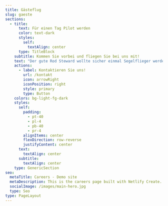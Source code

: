 ```yaml
---
title: Gästeflug
slug: gaeste
sections:
  - title:
      text: Für einen Tag Pilot werden
      color: text-dark
      styles:
        self:
          textAlign: center
      type: TitleBlock
    subtitle: Kommen Sie vorbei und fliegen Sie bei uns mit!
    text: "Der gute Rod Steward wollte sicher einmal Segelflieger werden. Denn was gibt es schöneres, als wie ein Vogel durch die Lüfte zu fliegen. Bei uns können Sie diese einmalige Gefühl an Bord eines unserer Flugzeuge erleben. Wenn Sie dazu mehr wissen wollen, rufen sie uns an: +49 3928 400647. Wenn keiner da ist, besprechen Sie bitte den Anrufbeantworter, oder schreiben uns eine eMail:\_<info@fliegerclub-sbk.de>. Sie haben dabei die freie Auswahl zwischen dem Segelflug oder dem Motorflug.\n\nHier unsere Flugzeuge für Gastflüge:\n\n**Doppelsitziger-Segelflugzeug: TWIN II**\n\n![](http://www.fliegerclub-sbk.de/wp-content/uploads/2014/06/2014_Pfingsten_FCS019-1024x682.jpg)\n\nNatürlich ist der Segelflug mit unserem doppelsitzigen Segelflugzeug erste Wahl, denn nichts ist schöner als durch die Lüfte zu gleiten ohne Motor. Sollte Ihnen das „ohne Motor“ etwas aufstoßen, brauchen Sie sich keine Sorgen zu machen bei uns fliegen Sie immer sicher. Unsere Winde zieht uns auf ca. 300m Höhe zu einem kleinen Rundflug (30,-€). Wahlweise können Sie sich auch mit unserem Schleppflugzeug auf größere Höhe schleppen lassen, der Flug dauert dann natürlich auch ein bischen länger (50,-€), wetterabhängig bis zu einer Dauer von ca. 15 Minuten.\n\n**Doppelsitzer-Motorsegler: Grob G109B**\n\n![](http://www.fliegerclub-sbk.de/wp-content/uploads/2011/07/Mose-2-1024x768.jpg)\n\nUnser\_**Reisemotorsegler**\_ist ein schnelles und bequemes Mittel einmal die Landschaft zu bewundern. Wir stellen ihnen einen erfahrenden Piloten zur Verfügung, und Sie genießen mit uns den Flug (150,-€ pro Flugstunde).\n\n"
    actions:
      - label: Kontaktieren Sie uns!
        url: /kontakt
        icon: arrowRight
        iconPosition: right
        style: primary
        type: Button
    colors: bg-light-fg-dark
    styles:
      self:
        padding:
          - pt-40
          - pl-4
          - pb-40
          - pr-4
        alignItems: center
        flexDirection: row-reverse
        justifyContent: center
      text:
        textAlign: center
      subtitle:
        textAlign: center
    type: GenericSection
seo:
  metaTitle: Careers - Demo site
  metaDescription: This is the careers page built with Netlify Create.
  socialImage: /images/main-hero.jpg
  type: Seo
type: PageLayout
---
```

